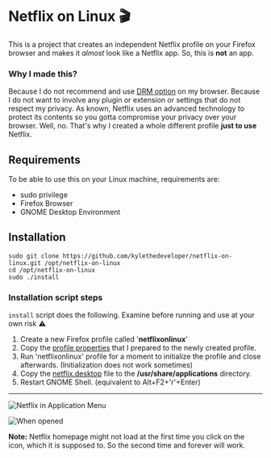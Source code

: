 # Netflix on Linux :clapper:

This is a project that creates an independent Netflix profile on your Firefox browser and makes it *almost* look like a Netflix app. So, this is **not** an app.

### Why I made this?

Because I do not recommend and use [DRM option](https://support.mozilla.org/en-US/kb/enable-drm) on my browser. Because I do not want to involve any plugin or extension or settings that do not respect my privacy. As known, Netflix uses an advanced technology to protect its contents so you gotta compromise your privacy over your browser. Well, no. That's why I created a whole different profile **just to use** Netflix.

## Requirements

To be able to use this on your Linux machine, requirements are:

- sudo privilege
- Firefox Browser
- GNOME Desktop Environment

## Installation

```shell
sudo git clone https://github.com/kylethedeveloper/netflix-on-linux.git /opt/netflix-on-linux
cd /opt/netflix-on-linux
sudo ./install
```

### Installation script steps

`install` script does the following. Examine before running and use at your own risk :warning:

1. Create a new Firefox profile called '**netflixonlinux**'
2. Copy the [profile properties](./properties) that I prepared to the newly created profile.
3. Run 'netflixonlinux' profile for a moment to initialize the profile and close afterwards. (Initialization does not work sometimes)
4. Copy the [netflix.desktop](./netflix.desktop) file to the **/usr/share/applications** directory.
5. Restart GNOME Shell. (equivalent to Alt+F2+'r'+Enter)

***

![*Netflix in Application Menu*](https://user-images.githubusercontent.com/8023096/104824067-e3af8380-585f-11eb-9fb1-8070c22b6467.png)

![*When opened*](https://user-images.githubusercontent.com/8023096/104824083-00e45200-5860-11eb-9de1-9a8be4772611.gif)

**Note:** Netflix homepage might not load at the first time you click on the icon, which it is supposed to. So the second time and forever will work.
